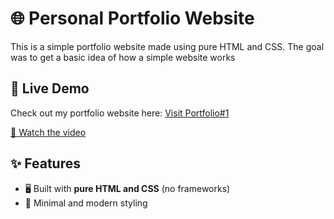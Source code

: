 # 🌐 Personal Portfolio Website
This is a simple portfolio website made using pure HTML and CSS. The goal was to get a basic idea of how a simple website works

## 🔗 Live Demo
Check out my portfolio website here: [Visit Portfolio#1](https://porfolio-1-vishw-rana.netlify.app/)

[🎥 Watch the video](https://github.com/user-attachments/assets/d3cdfad8-091a-4f52-a929-a1dff7d488a6)

## ✨ Features
- 🖥️ Built with **pure HTML and CSS** (no frameworks)
- 🎨 Minimal and modern styling


